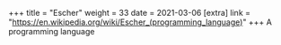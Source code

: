 +++
title = "Escher"
weight = 33
date = 2021-03-06
[extra]
link = "https://en.wikipedia.org/wiki/Escher_(programming_language)"
+++
A programming language

